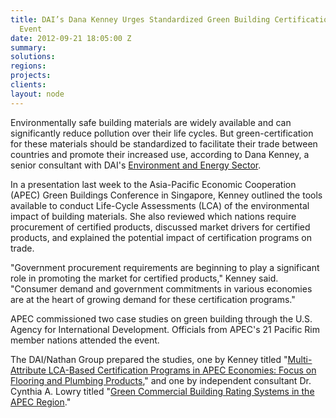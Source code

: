 ```yaml
---
title: DAI’s Dana Kenney Urges Standardized Green Building Certification at Asia-Pacific
  Event
date: 2012-09-21 18:05:00 Z
summary: 
solutions: 
regions: 
projects: 
clients: 
layout: node
---
```


Environmentally safe building materials are widely available and can significantly reduce pollution over their life cycles. But green-certification for these materials should be standardized to facilitate their trade between countries and promote their increased use, according to Dana Kenney, a senior consultant with DAI's [Environment and Energy Sector][1].

In a presentation last week to the Asia-Pacific Economic Cooperation (APEC) Green Buildings Conference in Singapore, Kenney outlined the tools available to conduct Life-Cycle Assessments (LCA) of the environmental impact of building materials. She also reviewed which nations require procurement of certified products, discussed market drivers for certified products, and explained the potential impact of certification programs on trade.

"Government procurement requirements are beginning to play a significant role in promoting the market for certified products," Kenney said. "Consumer demand and government commitments in various economies are at the heart of growing demand for these certification programs."

APEC commissioned two case studies on green building through the U.S. Agency for International Development. Officials from APEC's 21 Pacific Rim member nations attended the event.

The DAI/Nathan Group prepared the studies, one by Kenney titled "[Multi-Attribute LCA-Based Certification Programs in APEC Economies: Focus on Flooring and Plumbing Products][2]," and one by independent consultant Dr. Cynthia A. Lowry titled "[Green Commercial Building Rating Systems in the APEC Region][3]."

[1]: /our-work/solutions/environment
[2]: http://aimp.apec.org/Documents/2011/SCSC/WKSP2/11_scsc_wksp2_008.pdf
[3]: http://aimp.apec.org/Documents/2011/SCSC/WKSP2/11_scsc_wksp2_009.pdf
